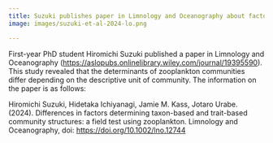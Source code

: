 ```yaml
---
title: Suzuki publishes paper in Limnology and Oceanography about factors determining community structure in plankton
image: images/suzuki-et-al-2024-lo.png

---
```


First-year PhD student Hiromichi Suzuki published a paper in Limnology and Oceanography (https://aslopubs.onlinelibrary.wiley.com/journal/19395590). This study revealed that the determinants of zooplankton communities differ depending on the descriptive unit of community. The information on the paper is as follows:

Hiromichi Suzuki, Hidetaka Ichiyanagi, Jamie M. Kass, Jotaro Urabe. (2024). Differences in factors determining taxon-based and trait-based community structures: a field test using zooplankton. Limnology and Oceanography, doi: https://doi.org/10.1002/lno.12744 

